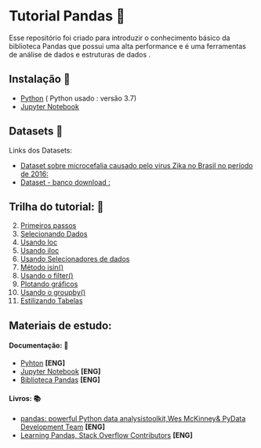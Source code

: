 # Tutorial Pandas :page_facing_up:

Esse repositório foi criado para introduzir o conhecimento básico da biblioteca Pandas que possui uma alta performance e é uma ferramentas de análise de dados e estruturas de dados .

## Instalação :floppy_disk:

* [Python](https://www.python.org/downloads/) (
Python usado : versão 3.7)
* [Jupyter Notebook](https://jupyter.org/install)


## Datasets :open_file_folder:

Links dos Datasets:
* [Dataset sobre microcefalia causado pelo virus Zika no Brasil no período de 2016:](https://raw.githubusercontent.com/BuzzFeedNews/zika-data/master/data/parsed/brazil/brazil-microcephaly-2016-01-23-table-1.csv)
* [Dataset - banco download :](https://archive.ics.uci.edu/ml/datasets/Bank+Marketing)  


## Trilha do tutorial: :pushpin:

2. [Primeiros passos](https://github.com/dressalsl/tutorialPandas/blob/master/1-%20abrirCsv.ipynb) 
3. [Selecionando Dados](https://github.com/dressalsl/tutorialPandas/blob/master/2-%20SelecionandoDadosDataFrame.ipynb)
4. [Usando loc](https://github.com/dressalsl/tutorialPandas/blob/master/3-%20usandoLocParaSelecionarDados.ipynb)
5. [Usando iloc](https://github.com/dressalsl/tutorialPandas/blob/master/4-%20usandoIlocParaSelecionarDados.ipynb)
6. [Usando Selecionadores de dados](https://github.com/dressalsl/tutorialPandas/blob/master/5-%20usandoSelecionadores.ipynb)
7. [Método isin()](https://github.com/dressalsl/tutorialPandas/blob/master/6-%20metodoIsin.ipynb)
8. [Usando o filter()](https://github.com/dressalsl/tutorialPandas/blob/master/7-%20usandoFilter.ipynb)
9. [Plotando gráficos](https://github.com/dressalsl/tutorialPandas/blob/master/8-%20plotandoGrafico.ipynb)
10. [Usando o groupby()](https://github.com/dressalsl/tutorialPandas/blob/master/9-%20metodoGroupby.ipynb)
11. [Estilizando Tabelas](https://github.com/dressalsl/tutorialPandas/blob/master/10-%20estilizandoTabelas.ipynb)

## Materiais de estudo: 

#### Documentação: :scroll:
* [Pyhton](https://docs.python.org/3/)  **[ENG]**
* [Jupyter Notebook](https://jupyter.org/documentation)  **[ENG]**
* [Biblioteca Pandas](https://pandas.pydata.org/pandas-docs/stable/)  **[ENG]**

#### Livros: :books:
* [pandas: powerful Python data analysistoolkit,Wes McKinney& PyData Development Team](https://pandas.pydata.org/pandas-docs/stable/pandas.pdf)  **[ENG]**
* [Learning Pandas, Stack Overflow Contributors](https://riptutorial.com/Download/pandas.pdf)  **[ENG]**

